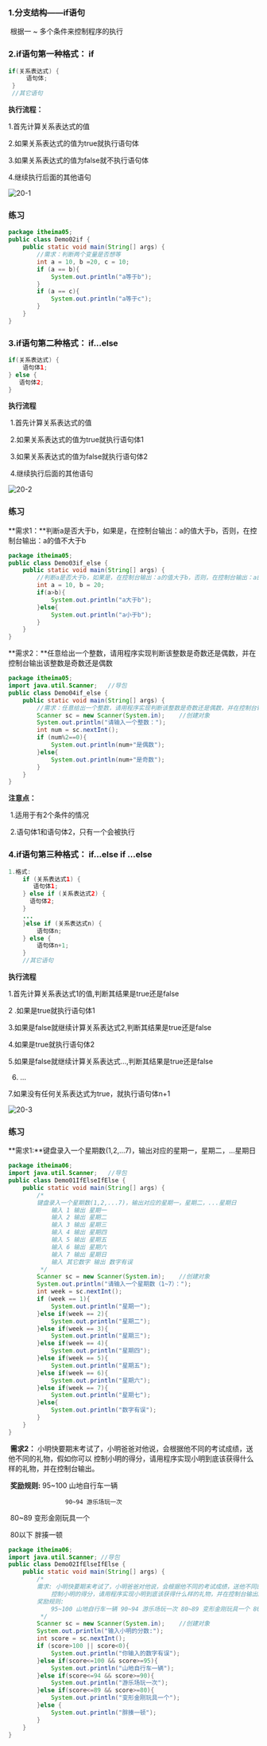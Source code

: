 ### 1.分支结构——if语句

​		根据一 ~ 多个条件来控制程序的执行

### 2.if语句第一种格式： if

```java
if(关系表达式) {
     语句体;
 }
 //其它语句
```

**执行流程：**

   1.首先计算关系表达式的值

   2.如果关系表达式的值为true就执行语句体

   3.如果关系表达式的值为false就不执行语句体

   4.继续执行后面的其他语句

![20-1](D:\GLdeData\JavaSE笔记\img\20-1.jpg)

### 练习

```java
package itheima05;
public class Demo02if {
    public static void main(String[] args) {
        //需求：判断两个变量是否想等
        int a = 10, b =20, c = 10;
        if (a == b){
            System.out.println("a等于b");
        }
        if (a == c){
            System.out.println("a等于c");
        }
    }
}
```

### 3.if语句第二种格式： if...else

```java
if(关系表达式) {
    语句体1;
} else {
   语句体2;
}
```

**执行流程**

​	1.首先计算关系表达式的值

​	2.如果关系表达式的值为true就执行语句体1

​	3.如果关系表达式的值为false就执行语句体2

​	4.继续执行后面的其他语句

![20-2](D:\GLdeData\JavaSE笔记\img\20-2.jpg)

### 练习

**需求1：**判断a是否大于b，如果是，在控制台输出：a的值大于b，否则，在控制台输出：a的值不大于b

```java
package itheima05;
public class Demo03if_else {
    public static void main(String[] args) {
        //判断a是否大于b，如果是，在控制台输出：a的值大于b，否则，在控制台输出：a的值不大于b
        int a = 10, b = 20;
        if(a>b){
            System.out.println("a大于b");
        }else{
            System.out.println("a小于b");
        }
    }
}
```

**需求2：**任意给出一个整数，请用程序实现判断该整数是奇数还是偶数，并在控制台输出该整数是奇数还是偶数

```java
package itheima05;
import java.util.Scanner;   //导包
public class Demo04if_else {
    public static void main(String[] args) {
        //需求：任意给出一个整数，请用程序实现判断该整数是奇数还是偶数，并在控制台输出该整数是奇数还是偶数
        Scanner sc = new Scanner(System.in);    //创建对象
        System.out.println("请输入一个整数：");
        int num = sc.nextInt();
        if (num%2==0){
            System.out.println(num+"是偶数");
        }else{
            System.out.println(num+"是奇数");
        }
    }
}
```

**注意点：**

​	1.适用于有2个条件的情况

​	2.语句体1和语句体2，只有一个会被执行



### **4.if语句第三种格式： if...else if ...else**



```java
1.格式:
    if (关系表达式1) {
       语句体1;
    } else if (关系表达式2) {
      语句体2;
    }
    ...
    }else if (关系表达式n) {
        语句体n;
    } else {
        语句体n+1;
    }
    //其它语句
```

**执行流程**

1.首先计算关系表达式1的值,判断其结果是true还是false 

2 .如果是true就执行语句体1

3.如果是false就继续计算关系表达式2,判断其结果是true还是false

4.如果是true就执行语句体2

5.如果是false就继续计算关系表达式…,判断其结果是true还是false 

6. … 

7.如果没有任何关系表达式为true，就执行语句体n+1

![20-3](D:\GLdeData\JavaSE笔记\img\20-3.jpg)

### 练习

​	**需求1:**键盘录入一个星期数(1,2,...7)，输出对应的星期一，星期二，...星期日

```java
package itheima06;
import java.util.Scanner;   //导包
public class Demo01IfElseIfElse {
    public static void main(String[] args) {
        /*
        键盘录入一个星期数(1,2,...7)，输出对应的星期一，星期二，...星期日
            输入 1 输出 星期一
            输入 2 输出 星期二
            输入 3 输出 星期三
            输入 4 输出 星期四
            输入 5 输出 星期五
            输入 6 输出 星期六
            输入 7 输出 星期日
            输入 其它数字 输出 数字有误
         */
        Scanner sc = new Scanner(System.in);    //创建对象
        System.out.println("请输入一个星期数（1~7）：");
        int week = sc.nextInt();
        if (week == 1){
            System.out.println("星期一");
        }else if(week == 2){
            System.out.println("星期二");
        }else if(week == 3){
            System.out.println("星期三");
        }else if(week == 4){
            System.out.println("星期四");
        }else if(week == 5){
            System.out.println("星期五");
        }else if(week == 6){
            System.out.println("星期六");
        }else if(week == 7){
            System.out.println("星期七");
        }else{
            System.out.println("数字有误");
        }
    }
}
```

​	**需求2：** 小明快要期末考试了，小明爸爸对他说，会根据他不同的考试成绩，送他不同的礼物，假如你可以 控制小明的得分，请用程序实现小明到底该获得什么样的礼物，并在控制台输出。

​	**奖励规则:** 95~100 山地自行车一辆

 				    90~94 游乐场玩一次 

​				     80~89 变形金刚玩具一个

​			         80以下 胖揍一顿

```java
package itheima06;
import java.util.Scanner; //导包
public class Demo02IfElseIfElse {
    public static void main(String[] args) {
        /*
        需求: 小明快要期末考试了，小明爸爸对他说，会根据他不同的考试成绩，送他不同的礼物，假如你可以
            控制小明的得分，请用程序实现小明到底该获得什么样的礼物，并在控制台输出。
        奖励规则:
            95~100 山地自行车一辆 90~94 游乐场玩一次 80~89 变形金刚玩具一个 80以下 胖揍一顿
         */
        Scanner sc = new Scanner(System.in);    //创建对象
        System.out.println("输入小明的分数:");
        int score = sc.nextInt();
        if (score>100 || score<0){
            System.out.println("你输入的数字有误");
        }else if(score<=100 && score>=95){
            System.out.println("山地自行车一辆");
        }else if(score<=94 && score>=90){
            System.out.println("游乐场玩一次");
        }else if(score<=89 && score>=80){
            System.out.println("变形金刚玩具一个");
        }else {
            System.out.println("胖揍一顿");
        }
    }
}
```